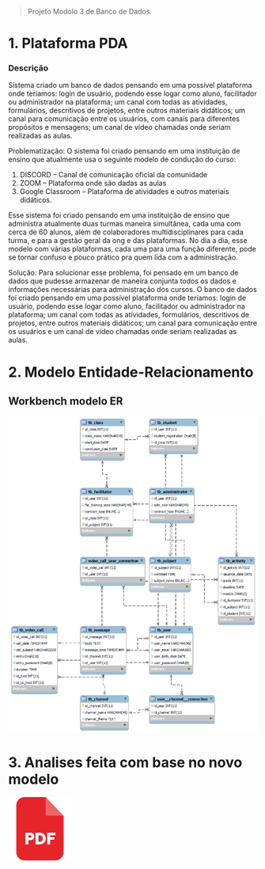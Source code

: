 > Projeto Modolo 3 de Banco de Dados.  

# 1. Plataforma PDA

### Descrição
Sistema criado um banco de dados  pensando em uma possível plataforma onde teríamos: login de usuário, podendo esse logar como aluno, facilitador ou administrador na plataforma; um canal com todas as atividades, formulários, descritivos de projetos, entre outros materiais didáticos; um canal para comunicação entre os usuários, com canais para diferentes propósitos e mensagens; um canal de vídeo chamadas onde seriam realizadas as aulas.

Problematização:
O sistema foi criado pensando em uma instituição de ensino que atualmente usa o seguinte modelo de condução do curso:

1. DISCORD – Canal de comunicação oficial da comunidade 
2. ZOOM – Plataforma onde são dadas as aulas
3. Google Classroom – Plataforma de atividades e outros materiais didáticos.

Esse sistema foi criado pensando em uma instituição de ensino que administra atualmente duas turmas maneira simultânea, cada uma com cerca de 60 alunos, além de colaboradores multidisciplinares para cada turma, e para a gestão geral da ong e das plataformas. No dia a dia, esse modelo com várias plataformas, cada uma para uma função diferente, pode se tornar confuso e pouco prático pra quem lida com a
administração. 

Solução:
 Para solucionar esse problema, foi pensado em um banco de dados que pudesse 
armazenar de maneira conjunta todos os dados e informações necessárias para 
administração dos cursos. O banco de dados foi criado pensando em uma possível 
plataforma onde teríamos: login de usuário, podendo esse logar como aluno, facilitador ou 
administrador na plataforma; um canal com todas as atividades, formulários, descritivos de 
projetos, entre outros materiais didáticos; um canal para comunicação entre os usuários e um canal de vídeo chamadas onde seriam realizadas as aulas. 


# 2. Modelo Entidade-Relacionamento 

## Workbench modelo ER
![](diagrama_ER.png)
# 3. Analises feita com base no novo modelo
 
<a href="https://drive.google.com/file/d/1ACVwT7cJdcw8yNBZWptgGE6e7eHwp_hu/view?usp=sharing">![](pdf.png)</a>

